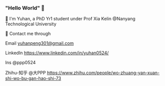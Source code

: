 ### "Hello World" 👋

🌱 I'm Yuhan, a PhD Yr1 student under Prof Xia Kelin @Nanyang Technological University

👯 Contact me through 

Email yuhanpeng301@gmail.com

LinkedIn https://www.linkedin.com/in/yuhan0524/

Ins @ppp0524

Zhihu-知乎 @大PPP https://www.zhihu.com/people/wo-zhuang-yan-xuan-shi-wo-bu-gan-hao-shi-73


<!--
**Yuhan0524/Yuhan0524** is a ✨ _special_ ✨ repository because its `README.md` (this file) appears on your GitHub profile.

Here are some ideas to get you started:

- 🔭 I’m currently working on ...

- 👯 I’m looking to collaborate on ...
- 🤔 I’m looking for help with ...
- 💬 Ask me about ...
- 📫 How to reach me: ...
- 😄 Pronouns: ...
- ⚡ Fun fact: ...
-->
